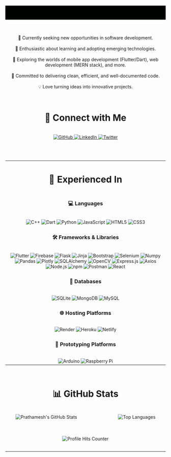 <p align="center">
  <img src="Prathamesh.gif" />
</p><br>

<p align="center">
💼 Currently seeking new opportunities in software development.<br><br>
🌱 Enthusiastic about learning and adopting emerging technologies.<br><br>
🔭 Exploring the worlds of mobile app development (Flutter/Dart), web development (MERN stack), and more.<br><br>
🚀 Committed to delivering clean, efficient, and well-documented code.<br><br>
💡 Love turning ideas into innovative projects.
</p>
<br>
<div align="center">
  <h1>🔗 Connect with Me</h1><br>
  <a href="https://github.com/PrathameshPatil-01" target="_blank" rel="noopener noreferrer">
    <img src="https://img.shields.io/badge/GitHub-PrathameshPatil--01-blue?style=for-the-badge&logo=github" alt="GitHub">
  </a>
  <a href="https://www.linkedin.com/in/prathamesh-patil-10-12-2001-pp" target="_blank" rel="noopener noreferrer">
    <img src="https://img.shields.io/badge/LinkedIn-Prathamesh%20Patil-blue?style=for-the-badge&logo=linkedin" alt="LinkedIn">
  </a>
  <a href="https://twitter.com/Prathamesh_2703" target="_blank" rel="noopener noreferrer">
    <img src="https://img.shields.io/badge/Twitter-Prathamesh%20Patil-blue?style=for-the-badge&logo=x&logoColor=white" alt="Twitter">
  </a>
</div><br><br>


<table align="center">
  <tr><td align="center"><h1> 🚀 Experienced In</h1></td></tr><br>
  <tr>
    <td align="center">
      <h3>💻 Languages</h3>
      <br>
      <img src="https://img.shields.io/badge/C%2B%2B-00599C?style=for-the-badge&logo=c%2B%2B&logoColor=white" alt="C++">
      <img src="https://img.shields.io/badge/Dart-0175C2?style=for-the-badge&logo=dart&logoColor=white" alt="Dart">
      <img src="https://img.shields.io/badge/Python-FFD43B?style=for-the-badge&logo=python&logoColor=blue" alt="Python">
      <img src="https://img.shields.io/badge/JavaScript-323330?style=for-the-badge&logo=javascript&logoColor=F7DF1E" alt="JavaScript">
      <img src="https://img.shields.io/badge/HTML5-E34F26.svg?style=for-the-badge&logo=HTML5&logoColor=white" alt="HTML5">
      <img src="https://img.shields.io/badge/CSS3-1572B6.svg?style=for-the-badge&logo=CSS3&logoColor=white" alt="CSS3">
    </td>
  </tr>
  <tr>
    <td align="center">
      <h3>🛠 Frameworks & Libraries</h3><br>
      <img src="https://img.shields.io/badge/Flutter-02569B?style=for-the-badge&logo=flutter&logoColor=white" alt="Flutter">
      <img src="https://img.shields.io/badge/firebase-ffca28?style=for-the-badge&logo=firebase&logoColor=black" alt="Firebase">
      <img src="https://img.shields.io/badge/Flask-000000?style=for-the-badge&logo=flask&logoColor=white" alt="Flask">
      <img src="https://img.shields.io/badge/Jinja-B41717.svg?style=for-the-badge&logo=Jinja&logoColor=white" alt="Jinja">
      <img src="https://img.shields.io/badge/Bootstrap-563D7C?style=for-the-badge&logo=bootstrap&logoColor=white" alt="Bootstrap">
      <img src="https://img.shields.io/badge/Selenium-43B02A?style=for-the-badge&logo=Selenium&logoColor=white" alt="Selenium">
      <img src="https://img.shields.io/badge/Numpy-777BB4?style=for-the-badge&logo=numpy&logoColor=white" alt="Numpy">
      <img src="https://img.shields.io/badge/Pandas-2C2D72?style=for-the-badge&logo=pandas&logoColor=white" alt="Pandas">
      <img src="https://img.shields.io/badge/Plotly-239120?style=for-the-badge&logo=plotly&logoColor=white" alt="Plotly">
      <img src="https://img.shields.io/badge/SQLAlchemy-D71F00.svg?style=for-the-badge&logo=SQLAlchemy&logoColor=white" alt="SQLAlchemy">
      <img src="https://img.shields.io/badge/OpenCV-27338e?style=for-the-badge&logo=OpenCV&logoColor=white" alt="OpenCV">
      <img src="https://img.shields.io/badge/Express%20js-000000?style=for-the-badge&logo=express&logoColor=white" alt="Express.js">
      <img src="https://img.shields.io/badge/axios-671ddf?&style=for-the-badge&logo=axios&logoColor=white" alt="Axios">
      <img src="https://img.shields.io/badge/Node%20js-339933?style=for-the-badge&logo=nodedotjs&logoColor=white" alt="Node.js">
      <img src="https://img.shields.io/badge/npm-CB3837?style=for-the-badge&logo=npm&logoColor=white" alt="npm">
      <img src="https://img.shields.io/badge/Postman-FF6C37?style=for-the-badge&logo=Postman&logoColor=white" alt="Postman">
      <img src="https://img.shields.io/badge/React-20232A?style=for-the-badge&logo=react&logoColor=61DAFB" alt="React">
    </td>
  </tr>
  <tr>
    <td align="center">
      <h3>📂 Databases</h3><br>
      <img src="https://img.shields.io/badge/SQLite-07405E?style=for-the-badge&logo=sqlite&logoColor=white" alt="SQLite">
      <img src="https://img.shields.io/badge/MongoDB-4EA94B?style=for-the-badge&logo=mongodb&logoColor=white" alt="MongoDB">
      <img src="https://img.shields.io/badge/MySQL-005C84?style=for-the-badge&logo=mysql&logoColor=white" alt="MySQL">
    </td>
  </tr>
  <tr>
    <td align="center">
      <h3>🌐 Hosting Platforms</h3><br>
      <img src="https://img.shields.io/badge/Render-46E3B7.svg?style=for-the-badge&logo=Render&logoColor=white" alt="Render">
      <img src="https://img.shields.io/badge/Heroku-430098.svg?style=for-the-badge&logo=Heroku&logoColor=white" alt="Heroku">
      <img src="https://img.shields.io/badge/Netlify-00C7B7?style=for-the-badge&logo=netlify&logoColor=white" alt="Netlify">
    </td>
  </tr>
  <tr>
    <td align="center">
      <h3>🧰 Prototyping Platforms</h3><br>
      <img src="https://img.shields.io/badge/Arduino-00878F.svg?style=for-the-badge&logo=Arduino&logoColor=white" alt="Arduino">
      <img src="https://img.shields.io/badge/Raspberry%20Pi-A22846.svg?style=for-the-badge&logo=Raspberry-Pi&logoColor=white" alt="Raspberry Pi">
    </td>
  </tr>
</table><br>

<div align="center">
  <h1> 📊 GitHub Stats</h1><br>
  <div style="display: flex; justify-content: space-around;">
    <div>
      <img height="180em" src="https://github-readme-stats.vercel.app/api?username=PrathameshPatil-01&show_icons=true&count_private=true&hide=prs&theme=slateorange&bg_color=50,000000,950101" alt="Prathamesh's GitHub Stats"/>
    </div><br><br>
    <div>
      <img height="180em" src="https://github-readme-stats.vercel.app/api/top-langs/?username=PrathameshPatil-01&layout=compact&theme=slateorange&bg_color=50,000000,950101" alt="Top Languages" />
    </div>
  </div>
</div><br><br>

<div align="center">
  <img src="https://komarev.com/ghpvc/?username=PrathameshPatil-01&color=blueviolet" alt="Profile Hits Counter" style="width: 200px; height: 40px;">
</div><br>

---

